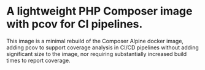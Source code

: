 # A lightweight PHP Composer image with pcov for CI pipelines.

This image is a minimal rebuild of the Composer Alpine docker image, adding pcov to support coverage analysis
in CI/CD pipelines without adding significant size to the image, nor requiring substantially increased build times
to report coverage.
